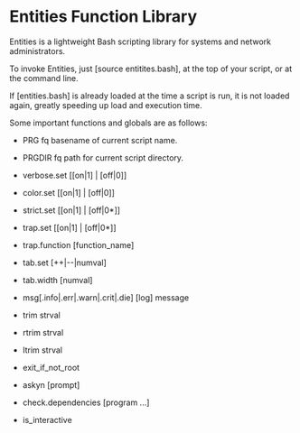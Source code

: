 # Entities Function Library

Entities is a lightweight Bash scripting library for systems and network administrators.

To invoke Entities, just [source entitites.bash], at the top of your script, or at the command line.

If [entities.bash] is already loaded at the time a script is run, it is not loaded again, greatly speeding up load and execution time.

Some important functions and globals are as follows:

*  PRG		fq basename of current script name.
*  PRGDIR	fq path for current script directory.
  
* verbose.set [[on|1] | [off|0]]
* color.set [[on|1] | [off|0]]
* strict.set [[on|1] | [off|0*]]
* trap.set [[on|1] | [off|0*]]
* trap.function [function_name]
* tab.set [++|--|numval]
* tab.width [numval]
* msg[.info|.err|.warn|.crit|.die] [log] message
* trim strval
* rtrim strval
* ltrim strval
* exit_if_not_root
* askyn [prompt]
* check.dependencies [program ...]
* is_interactive

